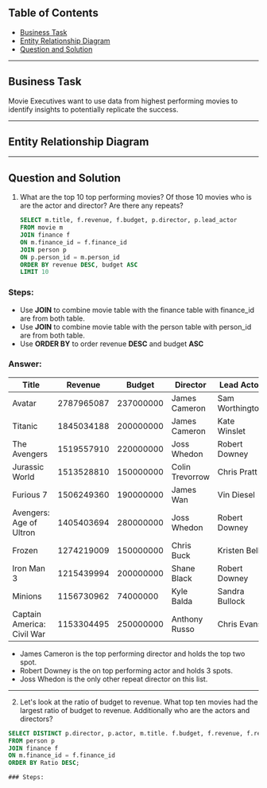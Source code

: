 ## Table of Contents
- [Business Task](#business-task)
- [Entity Relationship Diagram](#entity-relationship-diagram)
- [Question and Solution](#question-and-solution)

***
## Business Task
Movie Executives want to use data from highest performing movies to identify insights to potentially replicate the success. 

***

## Entity Relationship Diagram

***

## Question and Solution
1. What are the top 10 top performing movies? Of those 10 movies who is are the actor and director? Are there any repeats?
 
   ````sql
   SELECT m.title, f.revenue, f.budget, p.director, p.lead_actor
   FROM movie m
   JOIN finance f
   ON m.finance_id = f.finance_id
   JOIN person p
   ON p.person_id = m.person_id
   ORDER BY revenue DESC, budget ASC
   LIMIT 10

### Steps:
- Use **JOIN** to combine movie table with the finance table with finance_id are from both table.
- Use **JOIN** to combine movie table with the person table with person_id are from both table.
- Use **ORDER BY** to order revenue **DESC** and budget **ASC**

### Answer:
| Title | Revenue | Budget | Director | Lead Actor |
| ------| --------|--------|----------|-------|
| Avatar| 2787965087| 237000000 | James Cameron | Sam Worthington |
| Titanic | 1845034188 | 200000000 | James Cameron | Kate Winslet |
| The Avengers | 1519557910 | 220000000 | Joss Whedon | Robert Downey |
| Jurassic World | 1513528810 | 150000000 | Colin Trevorrow | Chris Pratt |
| Furious 7 | 1506249360 | 190000000 | James Wan | Vin Diesel |
| Avengers: Age of Ultron | 1405403694 | 280000000 | Joss Whedon | Robert Downey |
| Frozen | 1274219009 | 150000000 | Chris Buck | Kristen Bell |
| Iron Man 3 | 1215439994 | 200000000 | Shane Black | Robert Downey |
| Minions | 1156730962 | 74000000 | Kyle Balda | Sandra Bullock |
| Captain America: Civil War | 1153304495 | 250000000 | Anthony Russo | Chris Evans |

- James Cameron is the top performing director and holds the top two spot.
- Robert Downey is the on top performing actor and holds 3 spots.
- Joss Whedon is the only other repeat director on this list.

***

2. Let's look at the ratio of budget to revenue. What top ten movies had the largest ratio of budget to revenue. Additionally who are the actors and directors?

````sql
SELECT DISTINCT p.director, p.actor, m.title. f.budget, f.revenue, f.revenue/f.budget as Ratio
FROM person p
JOIN finance f
ON m.finance_id = f.finance_id
ORDER BY Ratio DESC;

### Steps:


